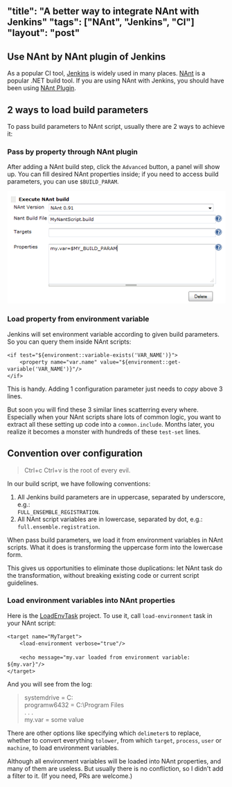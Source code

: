 "title": "A better way to integrate NAnt with Jenkins"
"tags": ["NAnt", "Jenkins", "CI"]
"layout": "post"
---

## Use NAnt by NAnt plugin of Jenkins

As a popular CI tool, [Jenkins] is widely used in many places. [NAnt] is a popular .NET build tool. If you are using NAnt with Jenkins, you should have been using [NAnt Plugin].

## 2 ways to load build parameters

To pass build parameters to NAnt script, usually there are 2 ways to achieve it:

### Pass by property through NAnt plugin

After adding a NAnt build step, click the `Advanced` button, a panel will show up. You can fill desired NAnt properties inside; if you need to access build parameters, you can use `$BUILD_PARAM`.

![nant-build-step]

### Load property from environment variable

Jenkins will set environment variable according to given build parameters. So you can query them inside NAnt scripts:

    <if test="${environment::variable-exists('VAR_NAME')}">
        <property name="var.name" value="${environment::get-variable('VAR_NAME')}"/>
    </if>

This is handy. Adding 1 configuration parameter just needs to *copy* above 3 lines.

But soon you will find these 3 similar lines scatterring every where. Especially when your NAnt scripts share lots of common logic, you want to extract all these setting up code into a `common.include`. Months later, you realize it becomes a monster with hundreds of these `test-set` lines.

## Convention over configuration

> Ctrl+c Ctrl+v is the root of every evil.

In our build script, we have following conventions:

1. All Jenkins build parameters are in uppercase, separated by underscore, e.g.:  
   `FULL_ENSEMBLE_REGISTRATION`.
2. All NAnt script variables are in lowercase, separated by dot, e.g.:  
   `full.ensemble.registration`.

When pass build parameters, we load it from environment variables in NAnt scripts. What it does is transforming the uppercase form into the lowercase form.

This gives us opportunities to eliminate those duplications: let NAnt task do the transformation, without breaking existing code or current script guidelines.

### Load environment variables into NAnt properties

Here is the [LoadEnvTask] project. To use it, call `load-environment` task in your NAnt script:

    <target name="MyTarget">
        <load-environment verbose="true"/>

        <echo message="my.var loaded from environment variable: ${my.var}"/>
    </target>

And you will see from the log:

> systemdrive = C:  
> programw6432 = C:\Program Files  
> . . .  
> my.var = some value  

There are other options like specifying which `delimeter`s to replace, whether to convert everything `tolower`, from which `target`, `process`, `user` or `machine`, to load environment variables.

Although all environment variables will be loaded into NAnt properties, and many of them are useless. But usually there is no confliction, so I didn't add a filter to it. (If you need, PRs are welcome.)

[Jenkins]: http://jenkins-ci.org/
[NAnt]: http://nant.sourceforge.net/
[NAnt Plugin]: https://wiki.jenkins-ci.org/display/JENKINS/NAnt+Plugin
[LoadEnvTask]: https://github.com/xinhuang/NAntEnv
[nant-build-step]: /assets/images/posts/a-better-way-to-integrate-nant-with-jenkins/nant-build-step.png
